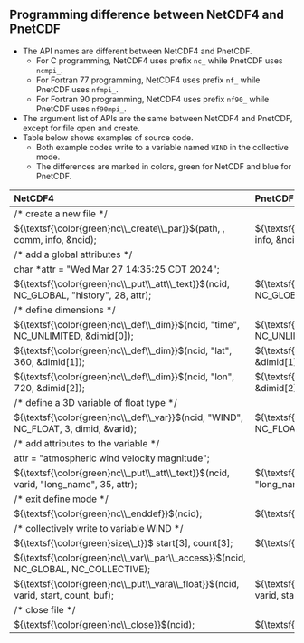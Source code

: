 ## Programming difference between NetCDF4 and PnetCDF

* The API names are different between NetCDF4 and PnetCDF.
  + For C programming, NetCDF4 uses prefix `nc_` while PnetCDF uses `ncmpi_`.
  + For Fortran 77 programming, NetCDF4 uses prefix `nf_` while PnetCDF uses `nfmpi_`.
  + For Fortran 90 programming, NetCDF4 uses prefix `nf90_` while PnetCDF uses `nf90mpi_`.
* The argument list of APIs are the same between NetCDF4 and PnetCDF, except for file open and create.
* Table below shows examples of source code.
  + Both example codes write to a variable named `WIND` in the collective mode.
  + The differences are marked in colors, green for NetCDF and blue for PnetCDF.

| NetCDF4 | PnetCDF |
|:-------|:--------|
| /* create a new file */ | |
| ${\textsf{\color{green}nc\\_create\\_par}}$(path, , comm, info, &ncid); | ${\textsf{\color{blue}ncmpi\\_create}}$(comm, path, mode, info, &ncid);|
| /* add a global attributes */ | |
| char *attr = "Wed Mar 27 14:35:25 CDT 2024"; | |
| ${\textsf{\color{green}nc\\_put\\_att\\_text}}$(ncid, NC_GLOBAL, "history", 28, attr); | ${\textsf{\color{blue}ncmpi\\_put\\_att\\_text}}$(ncid, NC_GLOBAL, "history", 28, attr);  |
| /* define dimensions */ | |
| ${\textsf{\color{green}nc\\_def\\_dim}}$(ncid, "time", NC_UNLIMITED, &dimid[0]); | ${\textsf{\color{blue}ncmpi\\_def\\_dim}}$(ncid, "time", NC_UNLIMITED, &dimid[0]); |
| ${\textsf{\color{green}nc\\_def\\_dim}}$(ncid, "lat",  360,          &dimid[1]); | ${\textsf{\color{blue}ncmpi\\_def\\_dim}}$(ncid, "lat",  360,          &dimid[1]); |
| ${\textsf{\color{green}nc\\_def\\_dim}}$(ncid, "lon",  720,          &dimid[2]); | ${\textsf{\color{blue}ncmpi\\_def\\_dim}}$(ncid, "lon",  720,          &dimid[2]); |
| /* define a 3D variable of float type */ | |
| ${\textsf{\color{green}nc\\_def\\_var}}$(ncid, "WIND", NC_FLOAT, 3, dimid, &varid); | ${\textsf{\color{blue}ncmpi\\_def\\_var}}$(ncid, "WIND", NC_FLOAT, 3, dimid, &varid); |
| /* add attributes to the variable */ | |
| attr = "atmospheric wind velocity magnitude"; | |
| ${\textsf{\color{green}nc\\_put\\_att\\_text}}$(ncid, varid, "long_name", 35, attr); |${\textsf{\color{blue}ncmpi\\_put\\_att\\_text}}$(ncid, varid, "long_name", 35, attr); |
| /* exit define mode */ | |
| ${\textsf{\color{green}nc\\_enddef}}$(ncid); | ${\textsf{\color{blue}ncmpi\\_enddef}}$(ncid); | |
| /* collectively write to variable WIND */ | |
| ${\textsf{\color{green}size\\_t}}$ start[3], count[3]; | ${\textsf{\color{blue}MPI\\_Offset}}$ start[3], count[3]; |
| ${\textsf{\color{green}nc\\_var\\_par\\_access}}$(ncid, NC_GLOBAL, NC_COLLECTIVE); | |
| ${\textsf{\color{green}nc\\_put\\_vara\\_float}}$(ncid, varid, start, count, buf); | ${\textsf{\color{blue}ncmpi\\_put\\_vara\\_float\\_all}}$(ncid, varid, start, count, buf); |
| /* close file */ | |
| ${\textsf{\color{green}nc\\_close}}$(ncid); | ${\textsf{\color{blue}ncmpi\\_close}}$(ncid); |

